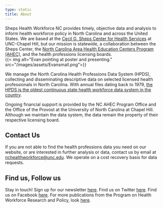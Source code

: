 ```yaml
---
type: static
title: About
---
```

Sheps Health Workforce NC provides timely, objective data and analysis to inform health workforce policy in North Carolina and across the United States. We are based at the [Cecil G. Sheps Center for Health Services](https://www.shepscenter.unc.edu/) at UNC-Chapel Hill, but our mission is statewide, a collaboration between the Sheps Center, the [North Carolina Area Health Education Centers Program (AHEC)](https://www.ncahec.net/), and the health professions licensing boards.  
{{< img alt="Evan pointing at poster and presenting." src="/images/assets/Evansmall.png">}}

We manage the North Carolina Health Professions Data System (HPDS), collecting and disseminating descriptive data on selected licensed health professionals in North Carolina.  With annual files dating back to 1979, [the HPDS is the oldest continuous state health workforce data system in the country](/hpds-history).

 Ongoing financial support is provided by the NC AHEC Program Office and the Office of the Provost at the University of North Carolina at Chapel Hill.  Although we maintain the data system, the data remain the property of their respective licensing board.

## Contact Us

If you are not able to find the health professions data you need on our website, or are interested in further analysis or data, contact us by email at [nchealthworkforce@unc.edu](mailto:nchealthworkforce@unc.edu). We operate on a cost recovery basis for data requests.

## Find us, Follow us

Stay in touch! Sign up for our newsletter [here](https://gmail.us5.list-manage.com/subscribe?u=cb8d60702a8a83ca0d0779401&id=657cfa5267). Find us on Twitter [here](https://twitter.com/WorkforceNC). Find us on Facebook [here](https://www.facebook.com/uncworkforce). For more publications from the Program on Health Workforce Research and Policy, look [here](http://www.shepscenter.unc.edu/programs-projects/workforce/data-publications-resources/).
